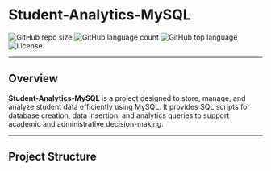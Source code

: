 # Student-Analytics-MySQL

![GitHub repo size](https://img.shields.io/github/repo-size/vaibhavisharma-01/Student-Analytics-MySQL)
![GitHub language count](https://img.shields.io/github/languages/count/vaibhavisharma-01/Student-Analytics-MySQL)
![GitHub top language](https://img.shields.io/github/languages/top/vaibhavisharma-01/Student-Analytics-MySQL)
![License](https://img.shields.io/github/license/vaibhavisharma-01/Student-Analytics-MySQL)

---

## Overview
**Student-Analytics-MySQL** is a project designed to store, manage, and analyze student data efficiently using MySQL. It provides SQL scripts for database creation, data insertion, and analytics queries to support academic and administrative decision-making.

---

## Project Structure
